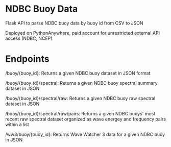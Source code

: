 # NDBC Buoy Data
Flask API to parse NDBC buoy data by buoy id from CSV to JSON 

Deployed on PythonAnywhere, paid account for unrestricted external API access (NDBC, NCEP)

# Endpoints

/buoy/{buoy_id}:
Returns a given NDBC buoy dataset in JSON format

/buoy/{buoy_id}/spectral:
Returns a given NDBC buoy spectral summary dataset in JSON

/buoy/{buoy_id}/spectral/raw:
Returns a given NDBC buoy raw spectral dataset in JSON

/buoy/{buoy_id}/spectral/raw/pairs:
Returns a given NDBC buoys' most recent raw spectral dataset organized as wave energey and frequency pairs within a list

/ww3/buoy/{buoy_id}:
Returns Wave Watcher 3 data for a given NDBC buoy in JSON
